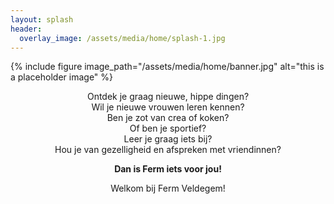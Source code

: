 ```yaml
---
layout: splash
header:
  overlay_image: /assets/media/home/splash-1.jpg
---
```


{% include figure image_path="/assets/media/home/banner.jpg" alt="this is a placeholder image" %}

<p style="text-align: center">Ontdek je graag nieuwe, hippe dingen?<br />
Wil je nieuwe vrouwen leren kennen?<br />
Ben je zot van crea of koken?<br />
Of ben je sportief?<br />
Leer je graag iets bij?<br />
Hou je van gezelligheid en afspreken met vriendinnen?</p>

<p style="text-align: center"><b>Dan is Ferm iets voor jou!</b></p>

<p style="text-align: center">Welkom bij Ferm Veldegem!</p>
